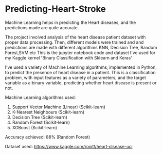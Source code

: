 # Predicting-Heart-Stroke
Machine Learning helps in predicting the Heart diseases, and the predictions made are quite accurate.

The project involved analysis of the heart disease patient dataset with proper data processing. Then, different models were trained and and predictions are made with different algorithms KNN, Decision Tree, Random Forest,SVM etc
This is the jupyter notebook code and dataset I've used for my Kaggle kernel 'Binary Classification with Sklearn and Keras'

I've used a variety of Machine Learning algorithms, implemented in Python, to predict the presence of heart disease in a patient. This is a classification problem, with input features as a variety of parameters, and the target variable as a binary variable, predicting whether heart disease is present or not.

Machine Learning algorithms used:



1. Support Vector Machine (Linear) (Scikit-learn)
2. K-Nearest Neighbours (Scikit-learn)
3. Decision Tree (Scikit-learn)
4. Random Forest (Scikit-learn)
5. XGBoost (Scikit-learn)


Accuracy achieved: 88% (Random Forest)

Dataset used: https://www.kaggle.com/ronitf/heart-disease-uci
